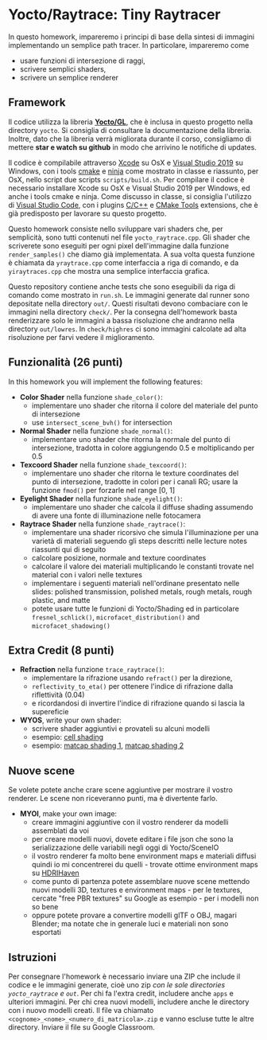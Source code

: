 # Yocto/Raytrace: Tiny Raytracer

In questo homework, impareremo i principi di base della sintesi di immagini
implementando un semplice path tracer. In particolare, impareremo come

- usare funzioni di intersezione di raggi,
- scrivere semplici shaders,
- scrivere un semplice renderer

## Framework

Il codice utilizza la libreria [**Yocto/GL**](https://github.com/xelatihy/yocto-gl),
che è inclusa in questo progetto nella directory `yocto`.
Si consiglia di consultare la documentazione della libreria.
Inoltre, dato che la libreria verrà migliorata durante il corso,
consigliamo di mettere **star e watch su github** in modo che
arrivino le notifiche di updates.

Il codice è compilabile attraverso [Xcode](https://apps.apple.com/it/app/xcode/id497799835?mt=12)
su OsX e [Visual Studio 2019](https://visualstudio.microsoft.com/it/vs/) su Windows,
con i tools [cmake](www.cmake.org) e [ninja](https://ninja-build.org)
come mostrato in classe e riassunto, per OsX,
nello script due scripts `scripts/build.sh`.
Per compilare il codice è necessario installare Xcode su OsX e
Visual Studio 2019 per Windows, ed anche i tools cmake e ninja.
Come discusso in classe, si consiglia l'utilizzo di
[Visual Studio Code](https://code.visualstudio.com), con i plugins
[C/C++](https://marketplace.visualstudio.com/items?itemName=ms-vscode.cpptools) e
[CMake Tools](https://marketplace.visualstudio.com/items?itemName=ms-vscode.cmake-tools)
extensions, che è già predisposto per lavorare su questo progetto.

Questo homework consiste nello sviluppare vari shaders che, per semplicità,
sono tutti contenuti nel file `yocto_raytrace.cpp`. Gli shader che scriverete
sono eseguiti per ogni pixel dell'immagine dalla funzione `render_samples()`
che diamo già implementata. A sua volta questa funzione è chiamata da
`yraytrace.cpp` come interfaccia a riga di comando, e da `yiraytraces.cpp`
che mostra una semplice interfaccia grafica.

Questo repository contiene anche tests che sono eseguibili da riga di comando
come mostrato in `run.sh`. Le immagini generate dal runner sono depositate
nella directory `out/`. Questi risultati devono combaciare con le immagini nella
directory `check/`. Per la consegna dell'homework basta renderizzare solo le
immagini a bassa risoluzione che andranno nella directory `out/lowres`.
In `check/highres` ci sono immagini calcolate ad alta risoluzione per farvi
vedere il miglioramento.

## Funzionalità (26 punti)

In this homework you will implement the following features:

- **Color Shader** nella funzione `shade_color()`:
  - implementare uno shader che ritorna il colore del materiale del punto di intersezione
  - use `intersect_scene_bvh()` for intersection
- **Normal Shader** nella funzione `shade_normal()`:
  - implementare uno shader che ritorna la normale del punto di intersezione,
    tradotta in colore aggiungendo 0.5 e moltiplicando per 0.5
- **Texcoord Shader** nella funzione `shade_texcoord()`:
  - implementare uno shader che ritorna le texture coordinates del punto di intersezione,
    tradotte in colori per i canali RG; usare la funzione `fmod()` per forzarle
    nel range [0, 1]
- **Eyelight Shader** nella funzione `shade_eyelight()`:
  - implementare uno shader che calcola il diffuse shading assumendo di avere
    una fonte di illuminazione nelle fotocamera
- **Raytrace Shader** nella funzione `shade_raytrace()`:
  - implementare una shader ricorsivo che simula l'illuminazione per una varietà
    di materiali seguendo gli steps descritti nelle lecture notes riassunti qui
    di seguito
  - calcolare posizione, normale and texture coordinates
  - calcolare il valore dei materiali multiplicando le constanti trovate
    nel material con i valori nelle textures
  - implementare i seguenti materiali nell'ordinane presentato nelle slides:
    polished transmission, polished metals, rough metals, rough plastic, and matte
  - potete usare tutte le funzioni di Yocto/Shading ed in particolare `fresnel_schlick()`,
    `microfacet_distribution()` and `microfacet_shadowing()`

## Extra Credit (8 punti)

- **Refraction** nella funzione `trace_raytrace()`:
  - implementare la rifrazione usando `refract()` per la direzione,
  - `reflectivity_to_eta()` per ottenere l'indice di rifrazione dalla riflettività (0.04)
  - e ricordandosi di invertire l'indice di rifrazione quando si lascia la supereficie
- **WYOS**, write your own shader:
  - scrivere shader aggiuntivi e provateli su alcuni modelli
  - esempio: [cell shading](https://roystan.net/articles/toon-shader.html)
  - esempio: [matcap shading 1](http://viclw17.github.io/2016/05/01/MatCap-Shader-Showcase/),
    [matcap shading 2](https://github.com/hughsk/matcap)

## Nuove scene

Se volete potete anche crare scene aggiuntive per mostrare il vostro renderer.
Le scene non riceveranno punti, ma è divertente farlo.

- **MYOI**, make your own image:
  - creare immagini aggiuntive con il vostro renderer da modelli assemblati da voi
  - per creare modelli nuovi, dovete editare i file json che sono la serializzazione
    delle variabili negli oggi di Yocto/SceneIO
  - il vostro renderer fa molto bene environment maps e materiali diffusi
    quindi io mi concentrerei du quelli - trovate ottime environment maps su [HDRIHaven](https://hdrihaven.com)
  - come punto di partenza potete assemblare nuove scene mettendo nuovi
    modelli 3D, textures e environment maps - per le textures, cercate "free PBR textures" su Google as esempio - per i modelli non so bene
  - oppure potete provare a convertire modelli glTF o OBJ, magari Blender;
    ma notate che in generale luci e materiali non sono esportati

## Istruzioni

Per consegnare l'homework è necessario inviare una ZIP che include il codice e
le immagini generate, cioè uno zip _con le sole directories `yocto_raytrace` e `out`_.
Per chi fa l'extra credit, includere anche `apps` e ulteriori immagini.
Per chi crea nuovi modelli, includere anche le directory con i nuovo modelli creati.
Il file va chiamato `<cognome>_<nome>_<numero_di_matricola>.zip`
e vanno escluse tutte le altre directory. Inviare il file su Google Classroom.
